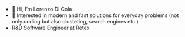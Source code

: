 - 👋 Hi, I’m Lorenzo Di Cola
- 👀 Interested in modern and fast solutions for everyday problems (not only coding but also clusteting, search engines etc.)
- R&D Software Engineer at Retex

<!---
Bridge98/Bridge98 is a ✨ special ✨ repository because its `README.md` (this file) appears on your GitHub profile.
You can click the Preview link to take a look at your changes.
--->
